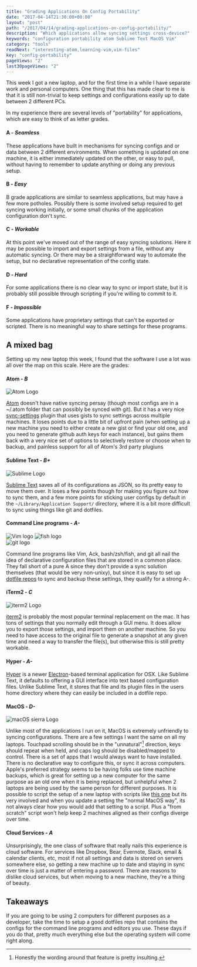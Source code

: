 ```yaml
---
title: "Grading Applications On Config Portability"
date: "2017-04-14T21:30:00+00:00"
layout: "post"
path: "/2017/04/14/grading-applications-on-config-portability/"
description: "Which applications allow syncing settings cross-device?"
keywords: "configuration portability atom Sublime Text MacOS Vim"
category: "tools"
readNext: "interesting-atom,learning-vim,vim-files"
key: "config-portability"
pageViews: "2"
last30pageViews: "2"
---
```


This week I got a new laptop, and for the first time in a while I have separate work and personal computers.  One thing that this has made clear to me is that it is still non-trivial to keep settings and configurations easily up to date between 2 different PCs.

In my experience there are several levels of "portability" for applications, which are easy to think of as letter grades.


#### A - *Seamless*

These applications have built in mechanisms for syncing configs and or data between 2 different environments.  When something is updated on one machine, it is either immediately updated on the other, or easy to pull, without having to remember to update anything or doing any previous setup.

#### B - *Easy*

B grade applications are similar to seamless applications, but may have a few more potholes.  Possibly there is some involved setup required to get syncing working initially, or some small chunks of the application configuration don't sync.


#### C - *Workable*

At this point we've moved out of the range of easy syncing solutions.  Here it may be possible to import and export settings from a file, without any automatic syncing.  Or there may be a straightforward way to automate the setup, but no declarative representation of the config state.

#### D - *Hard*

For some applications there is no clear way to sync or import state, but it is probably still possible through scripting if you're willing to commit to it.

#### F - *Impossible*

Some applications have proprietary settings that can't be exported or scripted. There is no meaningful way to share settings for these programs.

## A mixed bag

Setting up my new laptop this week, I found that the software I use a lot was all over the map on this scale.  Here are the grades:


#### Atom - *B*

<img src="atom.jpg" alt ="Atom Logo">

[Atom](https://atom.io/) doesn't have native syncing persay (though most configs are in a ~/.atom folder that can possibly be synced with git).  But it has a very nice [sync-settings](https://github.com/atom-community/sync-settings) plugin that uses gists to sync settings across multiple machines.  It loses points due to a little bit of upfront pain (when setting up a new machine you need to either create a new gist or find your old one, and you need to generate github auth keys for each instance), but gains them back with a very nice set of options to selectively restore or choose when to backup, and painless support for all of Atom's 3rd party plugiuns


#### Sublime Text - *B+*

![Sublime Logo](sublime.png)

[Sublime Text](https://www.sublimetext.com/3) saves all of its configurations as JSON, so its pretty easy to move them over.  It loses a few points though for making you figure out how to sync them, and a few more points for sticking user configs by default in the `~/Library/Application Support/` directory, where it is a bit more difficult to sync using things like git and dotfiles.  

#### Command Line programs - *A-*

<div class="img-group">
  <image alt="Vim logo" src="vim.png">
  <image alt="fish logo" src="fish.png">
</div>
<div class="img-group">
  <image alt="git logo" src="git.png">
</div>

Command line programs like Vim, Ack, bash/zsh/fish, and git all nail the idea of declarative configuration files that are stored in a common place.  They fall short of a pure A since they don't provide a sync solution themselves (that would be very non-unixy), but since it is easy to set up [dotfile repos](https://dotfiles.github.io/) to sync and backup these settings, they qualify for a strong A-.

#### iTerm2 - *C*

![iterm2 Logo](iterm.png)

[iterm2](https://www.iterm2.com/) is probably the most popular terminal replacement on the mac.  It has tons of settings that you normally edit through a GUI menu.  It does allow you to export those settings, and import them on another machine.  So you need to have access to the original file to generate a snapshot at any given time and need a way to transfer the file(s), but otherwise this is still pretty workable.


#### Hyper - *A-*

[Hyper](https://hyper.is/) is a newer [Electron](https://electron.atom.io/)-based terminal application for OSX.  Like Sublime Text, it defaults to offering a GUI interface into text based configuration files.  Unlike Sublime Text, it stores that file and its plugin files in the users home directory where they can easily be included in a dotfile repo.

#### MacOS - *D-*

![macOS sierra Logo](macos.jpg)

Unlike most of the applications I run on it, MacOS is extremely unfriendly to syncing configurations.  There are a few settings I want the same on all my laptops.  Touchpad scrolling should be in the "unnatural"[^1] direction, keys should repeat when held, and caps log should be disabled/mapped to control.  There is a set of apps that I would always want to have installed.  There is no declarative way to configure this, or sync it across computers.  Apple's preferred strategy seems to be having folks use time machine backups, which is great for setting up a new computer for the same purpose as an old one when it is being replaced, but unhelpful when 2 laptops are being used by the same person for different purposes.  It is possible to script the setup of a new laptop with scripts like [this one](https://github.com/mathiasbynens/dotfiles/blob/master/.macos) but its very involved and when you update a setting the "normal MacOS way", its not always clear how you would add that setting to a script.  Plus a "from scratch" script won't help keep 2 machines aligned as their configs diverge over time.

#### Cloud Services - *A*

Unsurprisingly, the one class of software that really nails this experience is cloud software.  For services like Dropbox, Bear, Evernote, Slack, email & calendar clients, etc, most if not all settings and data is stored on servers somewhere else, so getting a new machine up to date and staying in sync over time is just a matter of entering a password.  There are reasons to dislike cloud services, but when moving to a new machine, they're a thing of beauty.


## Takeaways

If you are going to be using 2 computers for different purposes as a developer, take the time to setup a good dotfiles repo that contains the configs for the command line programs and editors you use.  These days if you do that, pretty much everything else but the operating system will come right along.



[^1]: Honestly the wording around that feature is pretty insulting.
